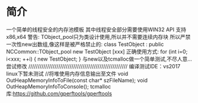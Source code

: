 # 简介
一个简单的线程安全的内存池模板
其中线程安全部分需要使用WIN32 API
支持x86,x64
警告: TObject_pool只为类设计使用,所以并不需要连续内存块
所以严禁一次性new出数组,像这样是被严格禁止的:
class TestObject : public NCCommon::TObject_pool<TestObject>
new TestObject [xxx]
正确使用方式:
for (int i=0; i<xxx; ++i)
{
	new TestObject;
}
与new以及tcmalloc做一个简单测试,不尽人意...尝试修改
/////////////////////////////////////////////////////
编译测试IDE：vs2017
linux下暂未测试
//将堆使用内存信息输出至文件
void OutHeapMemoryInfoToFile(const char* szFileName);
void OutHeapMemoryInfoToConsole();
tcmalloc库:https://github.com/gperftools/gperftools

